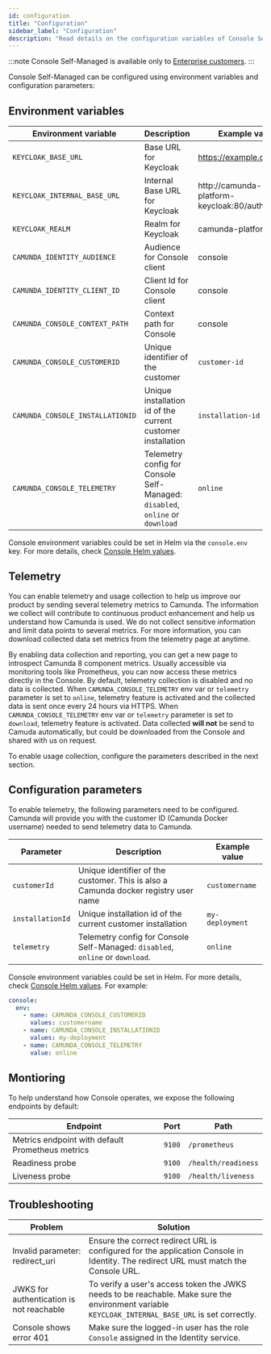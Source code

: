 ```yaml
---
id: configuration
title: "Configuration"
sidebar_label: "Configuration"
description: "Read details on the configuration variables of Console Self-Managed."
---
```


:::note
Console Self-Managed is available only to [Enterprise customers](../../reference/licenses.md#console).
:::

Console Self-Managed can be configured using environment variables and configuration parameters:

## Environment variables

| Environment variable             | Description                                                                   | Example value                            |
| -------------------------------- | ----------------------------------------------------------------------------- | ---------------------------------------- |
| `KEYCLOAK_BASE_URL`              | Base URL for Keycloak                                                         | https://example.com/auth                 |
| `KEYCLOAK_INTERNAL_BASE_URL`     | Internal Base URL for Keycloak                                                | http://camunda-platform-keycloak:80/auth |
| `KEYCLOAK_REALM`                 | Realm for Keycloak                                                            | camunda-platform                         |
| `CAMUNDA_IDENTITY_AUDIENCE`      | Audience for Console client                                                   | console                                  |
| `CAMUNDA_IDENTITY_CLIENT_ID`     | Client Id for Console client                                                  | console                                  |
| `CAMUNDA_CONSOLE_CONTEXT_PATH`   | Context path for Console                                                      | console                                  |
| `CAMUNDA_CONSOLE_CUSTOMERID`     | Unique identifier of the customer                                             | `customer-id`                            |
| `CAMUNDA_CONSOLE_INSTALLATIONID` | Unique installation id of the current customer installation                   | `installation-id`                        |
| `CAMUNDA_CONSOLE_TELEMETRY`      | Telemetry config for Console Self-Managed: `disabled`, `online` or `download` | `online`                                 |

Console environment variables could be set in Helm via the `console.env` key. For more details, check [Console Helm values](https://artifacthub.io/packages/helm/camunda/camunda-platform#console-parameters).

## Telemetry

You can enable telemetry and usage collection to help us improve our product by sending several telemetry metrics to Camunda. The information we collect will contribute to continuous product enhancement and help us understand how Camunda is used. We do not collect sensitive information and limit data points to several metrics. For more information, you can download collected data set metrics from the telemetry page at anytime.

By enabling data collection and reporting, you can get a new page to introspect Camunda 8 component metrics. Usually accessible via monitoring tools like Prometheus, you can now access these metrics directly in the Console. By default, telemetry collection is disabled and no data is collected.
When `CAMUNDA_CONSOLE_TELEMETRY` env var or `telemetry` parameter is set to `online`, telemetry feature is activated and the collected data is sent once every 24 hours via HTTPS.
When `CAMUNDA_CONSOLE_TELEMETRY` env var or `telemetry` parameter is set to `download`, telemetry feature is activated. Data collected **will not** be send to Camuda automatically, but could be downloaded from the Console and shared with us on request.

To enable usage collection, configure the parameters described in the next section.

## Configuration parameters

To enable telemetry, the following parameters need to be configured. Camunda will provide you with the customer ID (Camunda Docker username) needed to send telemetry data to Camunda.

| Parameter        | Description                                                                         | Example value   |
| ---------------- | ----------------------------------------------------------------------------------- | --------------- |
| `customerId`     | Unique identifier of the customer. This is also a Camunda docker registry user name | `customername`  |
| `installationId` | Unique installation id of the current customer installation                         | `my-deployment` |
| `telemetry`      | Telemetry config for Console Self-Managed: `disabled`, `online` or `download`.      | `online`        |

Console environment variables could be set in Helm. For more details, check [Console Helm values](https://artifacthub.io/packages/helm/camunda/camunda-platform#console-parameters).
For example:

```yaml
console:
  env:
    - name: CAMUNDA_CONSOLE_CUSTOMERID
      values: customername
    - name: CAMUNDA_CONSOLE_INSTALLATIONID
      values: my-deployment
    - name: CAMUNDA_CONSOLE_TELEMETRY
      value: online
```

## Montioring

To help understand how Console operates, we expose the following endpoints by default:

| Endpoint                                         | Port   | Path                |
| ------------------------------------------------ | ------ | ------------------- |
| Metrics endpoint with default Prometheus metrics | `9100` | `/prometheus`       |
| Readiness probe                                  | `9100` | `/health/readiness` |
| Liveness probe                                   | `9100` | `/health/liveness`  |

## Troubleshooting

| Problem                                  | Solution                                                                                                                                          |
| ---------------------------------------- | ------------------------------------------------------------------------------------------------------------------------------------------------- |
| Invalid parameter: redirect_uri          | Ensure the correct redirect URL is configured for the application Console in Identity. The redirect URL must match the Console URL.               |
| JWKS for authentication is not reachable | To verify a user's access token the JWKS needs to be reachable. Make sure the environment variable `KEYCLOAK_INTERNAL_BASE_URL` is set correctly. |
| Console shows error 401                  | Make sure the logged-in user has the role `Console` assigned in the Identity service.                                                             |
